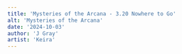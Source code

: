 ```yaml
---
title: 'Mysteries of the Arcana - 3.20 Nowhere to Go'
alt: 'Mysteries of the Arcana'
date: '2024-10-03'
author: 'J Gray'
artist: 'Keira'
---
```

